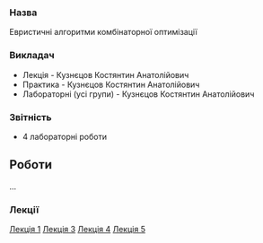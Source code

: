 ### Назва
Евристичні алгоритми комбінаторної оптимізації

### Викладач
 - Лекція - Кузнєцов Костянтин Анатолійович
 - Практика - Кузнєцов Костянтин Анатолійович
 - Лабораторні (усі групи) - Кузнєцов Костянтин Анатолійович

### Звітність
 - 4 лабораторні роботи

## Роботи

...

### Лекції

[Лекція 1](./lecture1.md)
[Лекція 3](./lecture3.md)
[Лекція 4](./lecture4.md)
[Лекція 5](./lecture5.md)